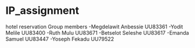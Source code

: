 # IP_assignment
hotel reservation
Group members
-Megdelawit Anbessie UU83361
-Yodit Melile UU83400
-Ruth Mulu UU83671
-Betselot Seleshe UU83617
-Emanda Samuel UU83447
-Yoseph Fekadu UU79522
